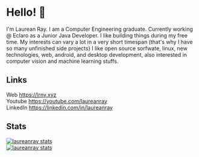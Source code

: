 # Hello! 👋

I'm Laurean Ray. I am a Computer Engineering graduate. Currently working @ Eclaro as a Junior Java Developer. 
I like building things during my free time. My interests can vary a lot in a very short timespan (that's why I have so many unfinished side projects) I like open source sorfwate, linux, new technologies, web, android, and desktop development, also interested in computer vision and machine learning stuffs.

## Links
Web https://lrny.xyz  
Youtube https://youtube.com/laureanray  
LinkedIn https://linkedin.com/in/laureanray  

## Stats
[![laureanray stats](https://github-readme-stats.vercel.app/api?username=laureanray&count_private=true&theme=dracula)](https://github.com/laureanray/github-readme-stats)    
[![laureanray stats](https://github-readme-stats.vercel.app/api/top-langs/?username=laureanray&count_private=true&layout=compact&theme=dracula)](https://github.com/laureanray/github-readme-stats)
